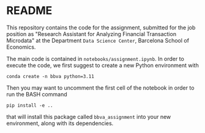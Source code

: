# README

This repository contains the code for the assignment, submitted for the job position as
"Research Assistant for Analyzing Financial Transaction Microdata" at the Department `Data Science Center`, 
Barcelona School of Economics.

The main code is contained in `notebooks/assignment.ipynb`.
In order to execute the code, we first suggest to create a new Python environment with 
```{bash}
conda create -n bbva python=3.11
```
Then you may want to uncomment the first cell of the notebook in order to run the BASH command
```{bash}
pip install -e ..
```
that will install this package called ```bbva_assignment``` into your new environment,
along with its dependencies.

